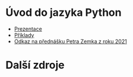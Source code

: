 Úvod do jazyka Python
======================
* [Prezentace](https://github.com/regeciovad/IPP-2022)
* [Příklady](https://github.com/regeciovad/IPP-2022/examples)
* [Odkaz na přednášku Petra Zemka z roku 2021](https://github.com/s3rvac/talks/tree/master/2021-03-08-Introduction-to-Python)


Další zdroje
======================

